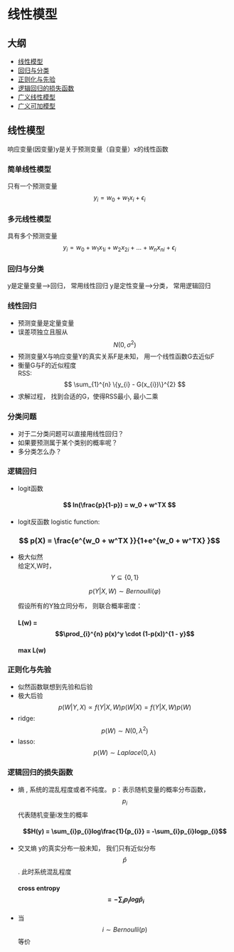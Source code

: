 # 线性模型
## 大纲
- [线性模型](#linear_model)
- [回归与分类](#rgr_cls)
- [正则化与先验](#rgl_pri)
- [逻辑回归的损失函数](#lr_loss)
- [广义线性模型](#glm)
- [广义可加模型](#gam)

## 线性模型<span id="linear_model"></span>
响应变量(因变量)y是关于预测变量（自变量）x的线性函数
### 简单线性模型
只有一个预测变量
$$ y_i = w_0 + w_1x_i + \epsilon_i $$
### 多元线性模型
具有多个预测变量
$$ y_i = w_0 + w_1x_{1i}+w_2x_{2i}+...+w_nx_{ni} + \epsilon_i  $$   
### 回归与分类<span id="rgr_cls"></span>
y是定量变量-->回归， 常用线性回归
y是定性变量-->分类， 常用逻辑回归
### 线性回归
- 预测变量是定量变量
- 误差项独立且服从$$N(0, σ^2)$$
- 预测变量X与响应变量Y的真实关系F是未知， 用一个线性函数G去近似F
- 衡量G与F的近似程度    
  RSS: $$ \sum_{1}^{n} \{y_{i} - G(x_{i})\}^{2} $$
- 求解过程， 找到合适的G，使得RSS最小, 最小二乘  
### 分类问题
- 对于二分类问题可以直接用线性回归？
- 如果要预测属于某个类别的概率呢？
- 多分类怎么办？
### 逻辑回归
- logit函数  
 ####  $$ ln(\frac{p}{1-p}) = w_0 + w^TX $$
- logit反函数 logistic function:
 ###  $$ p(X) = \frac{e^{w_0 + w^TX }}{1+e^{w_0 + w^TX} }$$
- 极大似然  
  给定X,W时，$$ Y \subseteq{\{0,1\}} $$  
      
  $$ p(Y|X,W) \sim Bernoulli(\varphi) $$
  
  假设所有的Y独立同分布， 则联合概率密度：
  #### L(w) = $$\prod_{i}^{n} p(x)^y \cdot (1-p(x))^{1 - y}$$
  #### max L(w) 
  
### 正则化与先验 <span id="rgl_pri"></span>

- 似然函数联想到先验和后验
- 极大后验  
  $$ p(W|Y,X) \propto f(Y|X,W)p(W|X) = f(Y|X,W)p(W) $$
- ridge: $$p(W) \sim N(0, \lambda^2) $$ 
- lasso: $$p(W) \sim Laplace(0, \lambda) $$

### 逻辑回归的损失函数
- 熵 , 系统的混乱程度或者不纯度。 p：表示随机变量的概率分布函数，$$p_{i}$$代表随机变量i发生的概率
  #### $$H(y) = \sum_{i}p_{i}log\frac{1}{p_{i}} = -\sum_{i}p_{i}logp_{i}$$
- 交叉熵  y的真实分布一般未知， 我们只有近似分布 $$\hat{p}$$. 此时系统混乱程度
  #### cross entropy $$ = -\sum_{i}p_{i}log\hat{p}_{i}$$ 
- 当 $$ i \sim Bernoulli(p) $$ 等价

  



  
  
